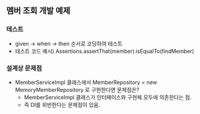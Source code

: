 ## 멤버 조회 개발 예제

### 테스트
- given -> when -> then 순서로 코딩하여 테스트
- 테스트 코드 예시) Assertions.assertThat(member).isEqualTo(findMember)

### 설계상 문제점
- MemberServiceImpl 클래스에서 MemberRepository = new MemoryMemberRepository 로 구현한다면 문제점은?
    - MemberServiceImpl 클래스가 인터페이스와 구현체 모두에 의존한다는 점.
    - 즉 DI를 위반한다는 문제점이 있음.